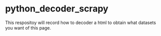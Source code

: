 # python_decoder_scrapy
This respositoy will record how to decoder a html to obtain what datasets you want of this page.

